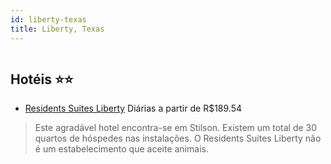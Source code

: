 ```yaml
---
id: liberty-texas
title: Liberty, Texas
---
```


<center><img src="https://photos.hotelbeds.com/giata/28/288028/288028a_hb_a_001.jpg" alt="" /></center>


## Hotéis ⭐️⭐️

-    [Residents Suites Liberty](https://www.hurb.com/aud/https://www.hurb.com/hoteis/liberty/residents-suites-liberty-JNP-JP192739?cmp=18055) Diárias a partir de R$189.54
   > Este agradável hotel encontra-se em Stilson. Existem um total de 30 quartos de hóspedes nas instalações. O Residents Suites Liberty não é um estabelecimento que aceite animais. 
